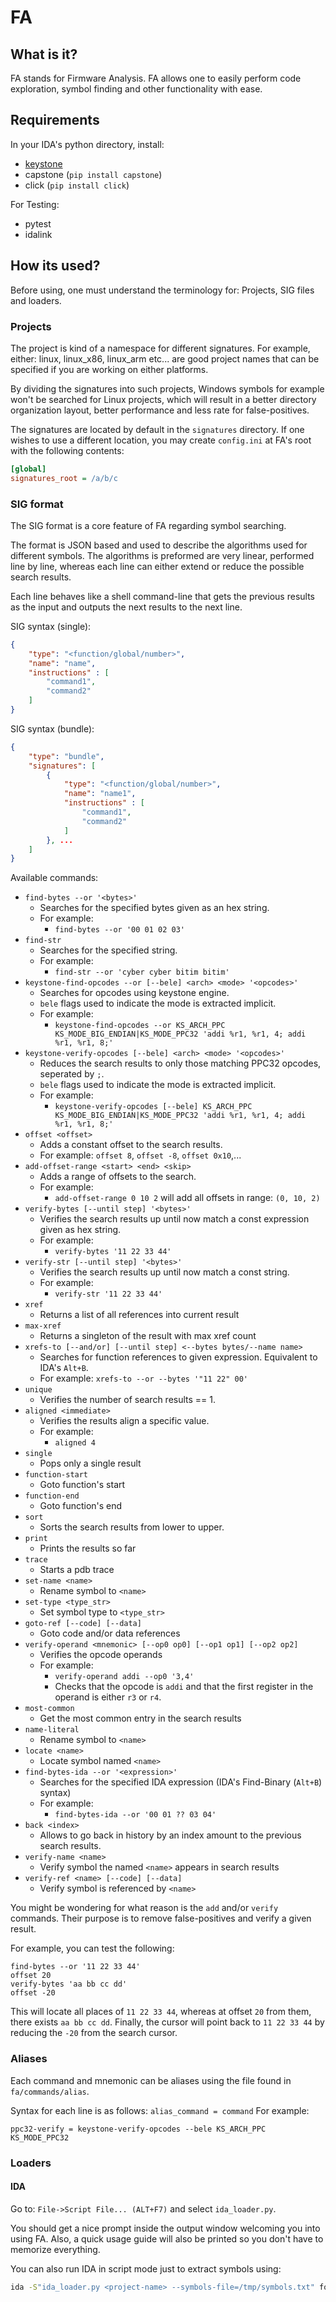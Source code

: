 # FA

## What is it?

FA stands for Firmware Analysis.
FA allows one to easily perform code exploration, symbol finding and 
other functionality with ease.

## Requirements

In your IDA's python directory, install:
* [keystone](http://www.keystone-engine.org/download/)
* capstone (`pip install capstone`)
* click (`pip install click`)

For Testing:
* pytest
* idalink

## How its used?

Before using, one must understand the terminology for: 
Projects, SIG files and loaders. 

### Projects

The project is kind of a namespace for different signatures.
For example, either: linux, linux_x86, linux_arm etc... are good 
project names that can be specified if you are working on either 
platforms. 

By dividing the signatures into such projects, Windows symbols for 
example won't be searched for Linux projects, which will result 
in a better directory organization layout, better performance and
less rate for false-positives. 

The signatures are located by default in the `signatures` directory.
If one wishes to use a different location, you may create `config.ini`
at FA's root with the following contents:

```ini
[global]
signatures_root = /a/b/c
```

### SIG format

The SIG format is a core feature of FA regarding symbol searching.

The format is JSON based and used to describe the algorithms used for 
different symbols.
The algorithms is preformed are very linear, performed line by line, 
whereas each line can either extend or reduce the possible search
results.

Each line behaves like a shell command-line that gets the 
previous results as the input and outputs the next results
to the next line.

SIG syntax (single):
```json
{
    "type": "<function/global/number>",
    "name": "name",
    "instructions" : [
        "command1",
        "command2"
    ]
}
```
SIG syntax (bundle):
```json
{
    "type": "bundle",
    "signatures": [
        {
            "type": "<function/global/number>",
            "name": "name1",
            "instructions" : [
                "command1",
                "command2"
            ]
        }, ...
    ]
}
```

 
Available commands:

* `find-bytes --or '<bytes>'`
    * Searches for the specified bytes given as an hex string.
    * For example: 
        * `find-bytes --or '00 01 02 03'`
* `find-str`
    * Searches for the specified string.
    * For example: 
        * `find-str --or 'cyber cyber bitim bitim'`
* `keystone-find-opcodes --or [--bele] <arch> <mode> '<opcodes>'`
    * Searches for opcodes using keystone engine.
    * `bele` flags used to indicate the mode is extracted 
    implicit.
    * For example: 
        * `keystone-find-opcodes --or KS_ARCH_PPC KS_MODE_BIG_ENDIAN|KS_MODE_PPC32 'addi %r1, %r1, 4; addi %r1, %r1, 8;'`
* `keystone-verify-opcodes [--bele] <arch> <mode> '<opcodes>'`
    * Reduces the search results to only those matching 
    PPC32 opcodes, seperated by `;`.
    * `bele` flags used to indicate the mode is extracted 
    implicit.
    * For example: 
        * `keystone-verify-opcodes [--bele] KS_ARCH_PPC KS_MODE_BIG_ENDIAN|KS_MODE_PPC32 'addi %r1, %r1, 4; addi %r1, %r1, 8;'`    
* `offset <offset>`
    * Adds a constant offset to the search results.
    * For example: `offset 8`, `offset -8`, `offset 0x10`,...
* `add-offset-range <start> <end> <skip>`
    * Adds a range of offsets to the search.
    * For example: 
        * `add-offset-range 0 10 2` will add all offsets in range: `(0, 10, 2)`
* `verify-bytes [--until step] '<bytes>'`
    * Verifies the search results up until now match a const 
    expression given as hex string.
    * For example: 
        * `verify-bytes '11 22 33 44'`
* `verify-str [--until step] '<bytes>'`
    * Verifies the search results up until now match a const 
    string.
    * For example: 
        * `verify-str '11 22 33 44'`
* `xref`
    * Returns a list of all references into current result
* `max-xref`
    * Returns a singleton of the result with max xref count
* `xrefs-to [--and/or] [--until step] <--bytes bytes/--name name>`
    * Searches for function references to given expression.
     Equivalent to IDA's `Alt+B`.
    * For example: 
        `xrefs-to --or --bytes '"11 22" 00'`
* `unique`
    * Verifies the number of search results == 1.
* `aligned <immediate>`
    * Verifies the results align a specific value.
    * For example: 
        * `aligned 4`
* `single`
    * Pops only a single result
* `function-start`
    * Goto function's start
* `function-end`
    * Goto function's end
* `sort`
    * Sorts the search results from lower to upper.
* `print`
    * Prints the results so far
* `trace`
    * Starts a pdb trace
* `set-name <name>`
    * Rename symbol to `<name>`
* `set-type <type_str>`
    * Set symbol type to `<type_str>`
* `goto-ref [--code] [--data]`
    * Goto code and/or data references 
* `verify-operand <mnemonic> [--op0 op0] [--op1 op1] [--op2 op2]`
    * Verifies the opcode operands
    * For example:
        * `verify-operand addi --op0 '3,4'`
        * Checks that the opcode is `addi` and that the first register in the operand
        is either `r3` or `r4`.
* `most-common`
    * Get the most common entry in the search results
* `name-literal`
    * Rename symbol to `<name>`  
* `locate <name>`
    * Locate symbol named `<name>`
* `find-bytes-ida --or '<expression>'`
    * Searches for the specified IDA expression (IDA's Find-Binary (`Alt+B`) syntax)
    * For example:
        * `find-bytes-ida --or '00 01 ?? 03 04'`
* `back <index>`
    * Allows to go back in history by an index amount to the previous search results.
* `verify-name <name>`
    * Verify symbol the named `<name>` appears in search results
* `verify-ref <name> [--code] [--data]`
    * Verify symbol is referenced by `<name>`

You might be wondering for what reason is the `add` and/or `verify` 
commands. Their purpose is to remove false-positives and verify 
a given result. 

For example, you can test the following:

```
find-bytes --or '11 22 33 44'
offset 20
verify-bytes 'aa bb cc dd'
offset -20
```

This will locate all places of `11 22 33 44`, whereas at offset `20`
from them, there exists `aa bb cc dd`. Finally, the cursor will point
back to `11 22 33 44` by reducing the `-20` from the search cursor. 


### Aliases

Each command and mnemonic can be aliases using the file 
found in `fa/commands/alias`.

Syntax for each line is as follows: `alias_command = command`
For example:
```
ppc32-verify = keystone-verify-opcodes --bele KS_ARCH_PPC KS_MODE_PPC32
```

### Loaders

#### IDA

Go to: `File->Script File... (ALT+F7)` and select `ida_loader.py`.

You should get a nice prompt inside the output window welcoming you
into using FA. Also, a quick usage guide will also be printed so you 
don't have to memorize everything.

You can also run IDA in script mode just to extract symbols using:

```sh
ida -S"ida_loader.py <project-name> --symbols-file=/tmp/symbols.txt" foo.idb
```

